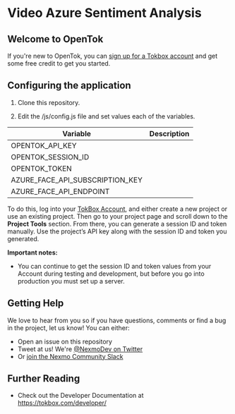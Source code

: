 # Video Azure Sentiment Analysis

<!-- Add a paragraph about the project. What does it do? Who is it for? Is it actively supported? Your reader just clicked on a random link from another web page and has no idea what Nexmo is ... -->

## Welcome to OpenTok

<!-- change "github-repo" at the end of the link to be the name of your repo, this helps us understand which projects are driving signups so we can do more stuff that developers love -->

If you're new to OpenTok, you can [sign up for a Tokbox account](https://tokbox.com/account/user/signup?utm_source=DEV_REL&utm_medium=github&utm_campaign=video-azure-sentiment) and get some free credit to get you started.

## Configuring the application

1. Clone this repository.

2. Edit the /js/config.js file and set values each of the variables.

| Variable                        | Description |
| ------------------------------- | ----------- |
| OPENTOK_API_KEY                 |             |
| OPENTOK_SESSION_ID              |             |
| OPENTOK_TOKEN                   |             |
| AZURE_FACE_API_SUBSCRIPTION_KEY |             |
| AZURE_FACE_API_ENDPOINT         |             |

To do this, log into your [TokBox Account](https://tokbox.com/account), and either create
a new project or use an existing project. Then go to your project page and scroll down to the
**Project Tools** section. From there, you can generate a session ID and token manually. Use the
project’s API key along with the session ID and token you generated.

**Important notes:**

- You can continue to get the session ID and token values from your Account during testing and
  development, but before you go into production you must set up a server.

## Getting Help

We love to hear from you so if you have questions, comments or find a bug in the project, let us know! You can either:

- Open an issue on this repository
- Tweet at us! We're [@NexmoDev on Twitter](https://twitter.com/NexmoDev)
- Or [join the Nexmo Community Slack](https://developer.nexmo.com/community/slack)

## Further Reading

- Check out the Developer Documentation at <https://tokbox.com/developer/>

<!-- add links to the api reference, other documentation, related blog posts, whatever someone who has read this far might find interesting :) -->

